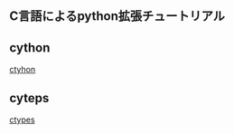 C言語によるpython拡張チュートリアル
---------------------

cython
------
[ctyhon](cythonexample/README.md)

cyteps
-----
[ctypes](ctypesexample/README.md)

